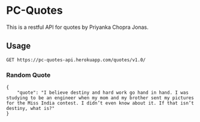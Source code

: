 # PC-Quotes
This is a restful API for quotes by Priyanka Chopra Jonas. 

## Usage
```
GET https://pc-quotes-api.herokuapp.com/quotes/v1.0/
```

### Random Quote
```
{
    "quote": "I believe destiny and hard work go hand in hand. I was studying to be an engineer when my mom and my brother sent my pictures for the Miss India contest. I didn’t even know about it. If that isn’t destiny, what is?"
}
```
